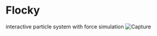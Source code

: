 # Flocky
interactive particle system with force simulation
![Capture](https://user-images.githubusercontent.com/12267347/111059675-16f94200-84a0-11eb-9abf-4ca2fd93f97b.PNG)
